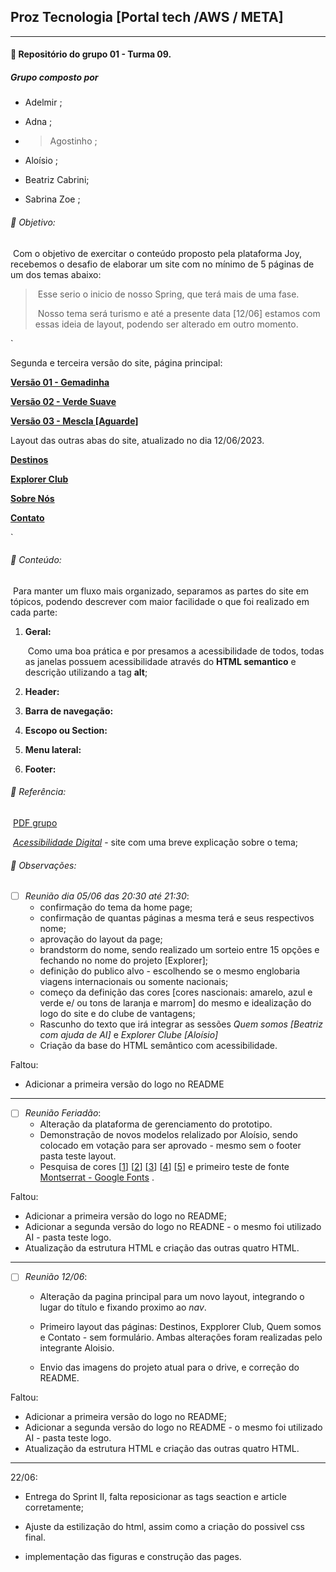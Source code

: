 ## Proz Tecnologia [Portal tech /AWS / META]

____

####   📣 Repositório do grupo 01 - Turma 09. 

##### *Grupo composto por*

- Adelmir ;

- Adna ;

- > Agostinho ;

- Aloísio ;

- Beatriz Cabrini;

- Sabrina Zoe ;

  

 ###### 🚀 Objetivo:

​				Com o  objetivo de exercitar o conteúdo proposto pela plataforma Joy, recebemos o  desafio de elaborar um site com no mínimo de 5 páginas de um dos temas abaixo:



> ​				Esse serio o inicio de nosso Spring, que terá mais de uma fase.
>
> ​				Nosso tema será turismo e até a presente data [12/06] estamos com essas ideia de layout, podendo ser alterado em outro momento.





`

<p> Segunda e terceira versão do site, página principal:</p>

<a href="https://drive.google.com/file/d/1o9AshxtPNn2gOBpOeyogZx0Mlahmyt_g/view?usp=drive_link"> <strong> Versão 01 - Gemadinha </strong> </a>

<a href="https://drive.google.com/file/d/1bdcYZdTklVp8qwJt5olyKqDhCdF0WlX9/view?usp=drive_link"> <strong> Versão 02 - Verde Suave </strong> </a>

<a href="#"> <strong> Versão 03 - Mescla [Aguarde] </strong> </a>



Layout das outras abas do site, atualizado no dia 12/06/2023.

<a href="https://drive.google.com/file/d/13kKao-Vxu1VITQfgVVD5it4dekHRzEKS/view?usp=drive_link"> <strong>Destinos</strong> </a>

<a href="https://drive.google.com/file/d/1rVARP1K806eUFwyen3gPJTFCULJLFd_J/view?usp=drive_link"><strong>Explorer Club</strong></a>

<a href="https://drive.google.com/file/d/1q_1S9PWzHBiVerJpBwHM0ZM3wNp2LaOz/view?usp=drive_link"><strong>Sobre Nós</strong></a>

<a href="https://drive.google.com/file/d/1ury6QP3mQe2_JWEaRGb6hL0zL4KHc5AV/view?usp=drive_link"><strong>Contato</strong></a>

`

######  🚨 Conteúdo: 

​				Para manter um fluxo mais organizado, separamos as partes do site em tópicos, podendo descrever  com maior facilidade o que foi realizado em  cada parte:



1. **Geral:**			

   ​				Como uma boa prática e por presamos a acessibilidade de todos, todas as janelas possuem acessibilidade através do **HTML semantico** e descrição utilizando a tag **alt**;

2. **Header:**

3. **Barra de navegação:**

4. **Escopo ou Section:**

5. **Menu lateral:**

6. **Footer:**



###### 📖 Referência:

​			[PDF grupo](https://drive.google.com/file/d/1FNS-t3SPaQdQuUAS1uTpkYx_tbMP4o22/view?usp=drive_link)

​			*[Acessibilidade Digital](https://vertigo.com.br/acessibilidade-digital-melhores-praticas/)* - site com uma breve explicação sobre o tema;



###### 🧭 Observações: 

- [ ] *Reunião dia 05/06 das 20:30 até 21:30*:
  - confirmação do tema da home page;
  - confirmação de quantas páginas a mesma terá e seus respectivos nome;
  - aprovação do layout da page;
  - brandstorm do nome, sendo realizado um sorteio entre 15 opções e fechando no nome do projeto [Explorer];
  - definição do publico alvo - escolhendo se o mesmo englobaria viagens internacionais ou somente nacionais;
  - começo da definição das cores [cores nascionais: amarelo, azul e verde e/ ou tons de laranja e marrom] do mesmo e idealização do logo do site e do clube de vantagens;
  - Rascunho do texto que irá integrar as sessões *Quem somos [Beatriz com ajuda de AI]* e *Explorer Clube [Aloísio]*
  - Criação da base do HTML semântico com acessibilidade.

Faltou:  

- Adicionar a primeira versão do logo no README

  

____



- [ ] *Reunião Feriadão*:
  - Alteração da plataforma de gerenciamento do prototipo. 
  - Demonstração de novos modelos relalizado por Aloísio, sendo colocado em votação para ser aprovado - mesmo sem o  footer pasta teste layout.
  - Pesquisa de cores [[1](https://drive.google.com/file/d/1eoCyrdjiijyBM7YCn_amHEJgDAHIUez5/view?usp=drive_link)] [[2](https://drive.google.com/file/d/1upmU-313dq-KW_HeyDJsaWuPBaEXya2e/view?usp=drive_link)] [[3](https://drive.google.com/file/d/199c8XoOL6N2Wqv18lRpVg7cbpVh4dLnY/view?usp=drive_link)] [[4](https://drive.google.com/file/d/1U3fhwmVN_mjnFja5iLQqgdSzaLc95fML/view?usp=drive_link)] [[5](https://drive.google.com/file/d/17KSE3lYtQUIT2Iai4QwXXNvu_Z5nk1O8/view?usp=drive_link)] e primeiro teste de fonte [Montserrat - Google Fonts](https://fonts.google.com/specimen/Montserrat) .

Faltou:  

- Adicionar a primeira versão do logo no README;
- Adicionar a segunda versão do logo no READNE - o mesmo foi utilizado AI - pasta teste logo.
- Atualização da estrutura HTML e criação das outras quatro HTML.



_____



- [ ] *Reunião 12/06*:

  - Alteração da pagina principal para um novo layout, integrando o lugar do título e fixando proximo ao *nav*.

  - Primeiro layout das páginas: Destinos, Expplorer Club, Quem somos e Contato - sem formulário.  Ambas alterações foram realizadas pelo integrante Aloisio.

  - Envio das imagens do projeto atual para o drive, e correção do README.
  
    

Faltou:  

- Adicionar a primeira versão do logo no README;
- Adicionar a segunda versão do logo no README - o mesmo foi utilizado AI - pasta teste logo.
- Atualização da estrutura HTML e criação das outras quatro HTML.



_____

22/06:



- Entrega do  Sprint II,  falta reposicionar as tags seaction e  article corretamente;

- Ajuste da estilização do html, assim como a criação do possivel  css final.

- implementação das figuras e construção das pages.

  
